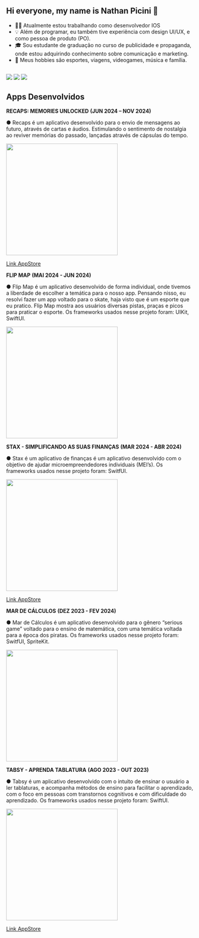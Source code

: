 ## Hi everyone, my name is Nathan Picini 👋

- 🧑‍💻 Atualmente estou trabalhando como desenvolvedor IOS
- 💡 Além de programar, eu também tive experiência com design UI/UX, e como pessoa de produto (PO).
- 🎓 Sou estudante de graduação no curso de publicidade e propaganda, onde estou adquirindo conhecimento sobre comunicação e marketing.
- 🌱 Meus hobbies são esportes, viagens, videogames, música e família.

##

<div> 
  <a href="https://instagram.com/nathannpicini" target="_blank"><img src="https://img.shields.io/badge/-Instagram-%23E4405F?style=for-the-badge&logo=instagram&logoColor=white" target="_blank"></a>
  <a href = "nathanpicini14@gmail.com"><img src="https://img.shields.io/badge/-Gmail-%23333?style=for-the-badge&logo=gmail&logoColor=white" target="_blank"></a>
  <a href= "https://www.linkedin.com/in/nathan-picini-a571b6237/" target="_blank"><img src="https://img.shields.io/badge/-LinkedIn-%230077B5?style=for-the-badge&logo=linkedin&logoColor=white" target="_blank"></a> 
</div>

## Apps Desenvolvidos

<b>RECAPS: MEMORIES UNLOCKED</b>								          						<b>(JUN 2024 – NOV 2024)</b>

●	Recaps é um aplicativo desenvolvido para o envio de mensagens ao futuro, através de cartas e áudios. Estimulando o sentimento de nostalgia ao reviver memórias do passado, lançadas através de cápsulas do tempo. 

<img src="https://github.com/user-attachments/assets/dca8b196-503c-49f2-9c19-634b9e7901b6" width="300">

<a href="https://apps.apple.com/us/app/recaps-memories-unlocked/id6737288027">Link AppStore</a>


<b>FLIP MAP</b>									              	          						<b>(MAI 2024 - JUN 2024)</b>

●	Flip Map é um aplicativo desenvolvido de forma individual, onde tivemos a liberdade de escolher a temática para o nosso app. Pensando nisso, eu resolvi fazer um app voltado para o skate, haja visto que é um esporte que eu pratico. Flip Map mostra aos usuários diversas pistas, praças e picos para praticar o esporte. Os frameworks usados nesse projeto foram: UIKit, SwiftUI.

<img src="https://github.com/user-attachments/files/17690102/FlipMap.pdf" width="300">


<b>STAX - SIMPLIFICANDO AS SUAS FINANÇAS</b>							          						<b>(MAR 2024 - ABR 2024)</b>
	          	              
●	Stax é um aplicativo de finanças é um aplicativo desenvolvido com o objetivo de ajudar microempreendedores individuais (MEI’s). Os frameworks usados nesse projeto foram: SwitfUI. 

<img src="https://github.com/user-attachments/assets/1bbed5b8-8856-4537-b716-8b2e34bfe858" width="300">

<a href=https://apps.apple.com/br/app/stax/id6481496713>Link AppStore</a>


<b>MAR DE CÁLCULOS</b> 									         							<b>(DEZ 2023 - FEV 2024)</b>

●	Mar de Cálculos é um aplicativo desenvolvido para o gênero “serious game” voltado para o ensino de matemática, com uma temática voltada para a época dos piratas. Os frameworks usados nesse projeto foram: SwitfUI, SpriteKit.

<img src="https://github.com/user-attachments/assets/42f3579c-b3a9-427f-8b7d-797327d56e7b" width="300">



<b>TABSY - APRENDA TABLATURA</b>                                                                                                                        <b>(AGO 2023 - OUT 2023)</b>

●	Tabsy é um aplicativo desenvolvido com o intuito de ensinar o usuário a ler tablaturas, e acompanha métodos de ensino para facilitar o aprendizado, com o foco em pessoas com transtornos cognitivos e com dificuldade do aprendizado. Os frameworks usados nesse projeto foram: SwiftUI.

<img src= "https://github.com/user-attachments/assets/249c4a60-7d4c-4bde-aedd-ab800ab2f98b" width="300">

<a href= "https://apps.apple.com/br/app/tabsy-aprenda-tablatura/id6469644351">Link AppStore</a>













